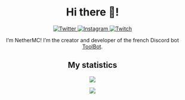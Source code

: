 <h1 align="center">Hi there 👋!</h1>

<div align="center">
  <a href="https://twitter.com/NetherMCtv">
    <img src="https://img.shields.io/badge/Twitter-%40NetherMCtv-blue?style=for-the-badge&logo=twitter" alt="Twitter" />
  </a>
  <a href="https://instagram.com/nethermc_">
    <img src="https://img.shields.io/badge/Instagram-%40nethermc_-orange?style=for-the-badge&logo=instagram" alt="Instagram" />
  </a>
  <a href="https://www.twitch.com/NetherMCtv">
    <img src="https://img.shields.io/badge/Twitch-%40NetherMCtv-purple?style=for-the-badge&logo=twitch" alt="Twitch" />
  </a>
</div>

<!--
**nethermctv/nethermctv** is a ✨ _special_ ✨ repository because its `README.md` (this file) appears on your GitHub profile.

Here are some ideas to get you started:

- 🔭 I’m currently working on ...
- 🌱 I’m currently learning ...
- 👯 I’m looking to collaborate on ...
- 🤔 I’m looking for help with ...
- 💬 Ask me about ...
- 📫 How to reach me: ...
- 😄 Pronouns: ...
- ⚡ Fun fact: ...
-->

<p align="center">I’m NetherMC! I’m the creator and developer of the french Discord bot <a href="https://github.com/ToolBotDiscord">ToolBot</a>.</p>

<h2 align="center">My statistics</h2>

<p align="center"><img src="https://github-readme-stats.vercel.app/api?username=NetherMCtv&theme=material-palenight&show_icons=true" /></p>
<p align="center"><img src="https://github-readme-stats.vercel.app/api/top-langs/?username=NetherMCtv&layout=compact&theme=material-palenight" /></p>
